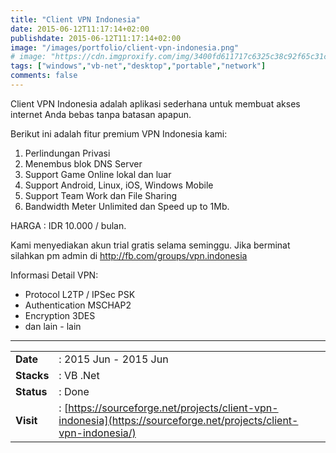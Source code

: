 ```yaml
---
title: "Client VPN Indonesia"
date: 2015-06-12T11:17:14+02:00
publishdate: 2015-06-12T11:17:14+02:00
image: "/images/portfolio/client-vpn-indonesia.png"
# image: "https://cdn.imgproxify.com/img/3400fd611717c6325c38c92f65c31ceedcb94fa308c6df5f049fb4678d6cc17f19c3f954f5720a24ff91859951a8fa3ed973f86c4bdc066fd850c9410bf33f7e1bcff32603e105e5.png"
tags: ["windows","vb-net","desktop","portable","network"]
comments: false
---
```


Client VPN Indonesia adalah aplikasi sederhana untuk membuat akses internet Anda bebas tanpa batasan apapun.
<!--more-->
Berikut ini adalah fitur premium VPN Indonesia kami:
1. Perlindungan Privasi
2. Menembus blok DNS Server
3. Support Game Online lokal dan luar
4. Support Android, Linux, iOS, Windows Mobile
5. Support Team Work dan File Sharing
6. Bandwidth Meter Unlimited dan Speed up to 1Mb.

HARGA : IDR 10.000 / bulan.

Kami menyediakan akun trial gratis selama seminggu. Jika berminat silahkan pm admin di http://fb.com/groups/vpn.indonesia

Informasi Detail VPN:
- Protocol L2TP / IPSec PSK
- Authentication MSCHAP2
- Encryption 3DES
- dan lain - lain

---

|||
|---|---|
|**Date**| : 2015 Jun - 2015 Jun
|**Stacks**| : VB .Net
|**Status**| : Done
|**Visit**| : [https://sourceforge.net/projects/client-vpn-indonesia](https://sourceforge.net/projects/client-vpn-indonesia/)

